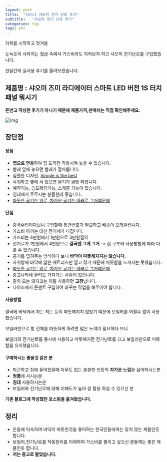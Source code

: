 ```yaml
---
layout: post
title:  "[etc] 샤오미 전기 난로 후기"
subtitle:   "샤오미 전기 난로 후기"
categories: tip
tags: etc
---
```


자취를 시작하고 첫겨울


눈녹듯이 사라지는 월급 속에서 가스비라도 지켜보자 하고 샤오미 전기난로를 구입했습니다.



한달간의 실사용 후기를 올려보겠습니다.


## 제품명 : 샤오미 즈미 라디에이터 스마트 LED 버전 1S 터치패널 뭐시기

**돈받고 작성한 후기기 아니기 때문에 제품가격,판매처는 직접 확인해주세요.**

![img](https://chung10kr.github.io/assets/img/2021-01-04.jpg)





## 장단점

#### 장점
- **앱으로 연동**하여 집 도착전 작동시켜 놓을 수 있습니다.
- 빨래 옆에 놓으면 빨래가 잘마릅니다.
- 심플한 디자인. [Simple is the best](https://www.youtube.com/watch?v=SFvivuPlYDQ)
- 샤워하고 옆에 서 있으면 물기가 금방 마릅니다.
- 예약기능, 습도확인기능, 스케줄 기능이 있습니다.
- 침대에서 주무시는 분들한테 좋습니다.
- [따뜻한 공기는 위로, 차가운 공기는 아래로 그거떄문에](https://m.blog.naver.com/PostView.nhn?blogId=humainy&logNo=220404410783&proxyReferer=https:%2F%2Fwww.google.com%2F)

#### 단점
- 중국수입이다보니 구입할때 통관번호가 필요하고 배송이 오래걸립니다.
- 가스비 아끼는 대신 전기세가 나갑니다.
- 가스비는 4만원에서 1만원으로 3만원절약
- 전기료가 1만원에서 4만원으로 **결국엔 그게 그거** -> 집 구조와 사용방법에 따라 다를 수 있습니다.
- 공기를 뎁혀주는 방식이다 보니 **바닥이 따뜻해지지는 않습니다.**
- 자취방에 바닥에 얇은 매트리스만 깔고 잤기 때문에 따뜻함을 느끼지는 못했습니다. 
- [따뜻한 공기는 위로, 차가운 공기는 아래로 그거떄문에](https://m.blog.naver.com/PostView.nhn?blogId=humainy&logNo=220404410783&proxyReferer=https:%2F%2Fwww.google.com%2F)
- 중고나라네 올려도 가져가는 사람이 없습니다.
- 같이 오는 돼지코는 이틀 사용하면 **고장**납니다.
- 다이소에서 콘센트 구입하여 바꾸는 작업을 해주어야 합니다.

#### 사용방법


결국에 바닥에서 자는 저는 등이 따뜻해지지 않았기 떄문에 보일러를 어쩔수 없이 사용했습니다.



보일러만으로 방 전체를 따뜻하게 하려면 많은 노력이 필요하다 보니


보일러와 전기난로를 동시에 사용하고 따뜻해지면 전기난로를 끄고 보일러만으로 따뜻함을 유지했습니다.



#### 구매하시는 좋을것 같은 분
- 퇴근하고 집에 들어왔을때 아무도 없는 쓸쓸한 빈집의 **차가운 느낌**을 싫어하시는분
- **원룸**에 사시는분
- **침대** 사용하시는분
- 보일러와 전기난로에 대해 이해도가 높아 잘 활용 하실 수 있으신 분

**기존 블로그에 작성했던 포스팅을 옮겨왔습니다.**


## 정리

- 온돌에 익숙하여 바닥이 따뜻한것을 좋아하는 한국인들에게는 맞지 않는 제품인듯 합니다.
- 보일러,전기난로를 작동원리를 이애하여 가스비를 줄이고 싶으신 분들께는 좋은 제품인듯 합니다.
- **저는 중고로 팔았습니다.**
